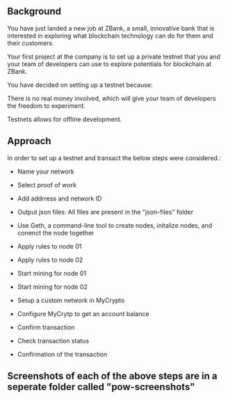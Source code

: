 ## Background

You have just landed a new job at ZBank, a small, innovative bank that is interested in exploring what
blockchain technology can do for them and their customers.

Your first project at the company is to set up a private testnet that you and your team of developers
can use to explore potentials for blockchain at ZBank.

You have decided on setting up a testnet because:

There is no real money involved, which will give your team of developers the freedom to experiment.

Testnets allows for offline development.

## Approach

In order to set up a testnet and transact the below steps were considered.:

* Name your network

* Select proof of work 

* Add addrress and network ID

* Output json files: All files are present in the "json-files" folder

* Use Geth, a command-line tool to create nodes, initalize nodes, and conenct the node together

* Apply rules to node 01

* Apply rules to node 02

* Start mining for node 01

* Start mining for node 02

* Setup a custom network in MyCrypto

* Configure MyCrytp to get an account balance

* Confirm transaction 

* Check transaction status

* Confirmation of the transaction 

## Screenshots of each of the above steps are in a seperate folder called "pow-screenshots"